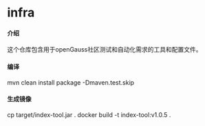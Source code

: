 # infra

#### 介绍

这个仓库包含用于openGauss社区测试和自动化需求的工具和配置文件。

#### 编译

mvn clean install package -Dmaven.test.skip


#### 生成镜像

cp target/index-tool.jar  .
docker build -t index-tool:v1.0.5 .

